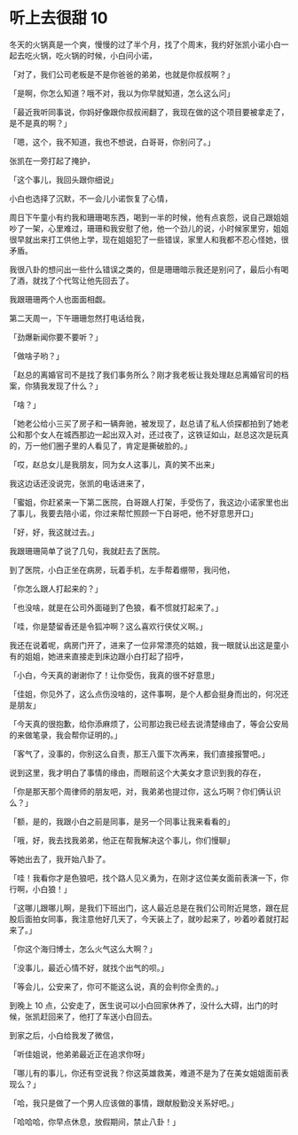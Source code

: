 
# 听上去很甜 10

冬天的火锅真是一个爽，慢慢的过了半个月，找了个周末，我约好张凯小诺小白一起去吃火锅，吃火锅的时候，小白问小诺，

「对了，我们公司老板是不是你爸爸的弟弟，也就是你叔叔啊？」

「是啊，你怎么知道？哦不对，我以为你早就知道，怎么这么问」

「最近我听同事说，你妈好像跟你叔叔闹翻了，我现在做的这个项目要被拿走了，是不是真的啊？」

「嗯，这个，我不知道，我也不想说，白哥哥，你别问了。」

张凯在一旁打起了掩护，

「这个事儿，我回头跟你细说」

小白也选择了沉默，不一会儿小诺恢复了心情，


周日下午童小有约我和珊珊喝东西，喝到一半的时候，他有点哀怨，说自己跟姐姐吵了一架，心里难过，珊珊和我安慰了他，他一个劲儿的说，小时候家里穷，姐姐很早就出来打工供他上学，现在姐姐犯了一些错误，家里人和我都不忍心怪她，很矛盾。

我很八卦的想问出一些什么错误之类的，但是珊珊暗示我还是别问了，最后小有喝了酒，就找了个代驾让他先回去了。

我跟珊珊两个人也面面相觑。

第二天周一，下午珊珊忽然打电话给我，

「劲爆新闻你要不要听？」

「做啥子哟？」

「赵总的离婚官司不是找了我们事务所么？刚才我老板让我处理赵总离婚官司的档案，你猜我发现了什么？」

「啥？」

「她老公给小三买了房子和一辆奔驰，被发现了，赵总请了私人侦探都拍到了她老公和那个女人在城西那边一起出双入对，还过夜了，这铁证如山，赵总这次是玩真的，万一他们圈子里的人看见了，肯定是撕破脸的。」

「哎，赵总女儿是我朋友，同为女人这事儿，真的笑不出来」


我这边话还没说完，张凯的电话进来了，

「蜜姐，你赶紧来一下第二医院，白哥跟人打架，手受伤了，我这边小诺家里也出了事儿，我要去陪小诺，你过来帮忙照顾一下白哥吧，他不好意思开口」

「好，好，我这就过去。」


我跟珊珊简单了说了几句，我就赶去了医院。

到了医院，小白正坐在病房，玩着手机，左手帮着绷带，我问他，

「你怎么跟人打起来的？」

「也没啥，就是在公司外面碰到了色狼，看不惯就打起来了。」

「哇，你是楚留香还是令狐冲啊？这么喜欢行侠仗义啊。」


我还在说着呢，病房门开了，进来了一位非常漂亮的姑娘，我一眼就认出这是童小有的姐姐，她进来直接走到床边跟小白打起了招呼，

「小白，今天真的谢谢你了！让你受伤，我真的很不好意思」

「佳姐，你见外了，这么点伤没啥的，这件事啊，是个人都会挺身而出的，何况还是朋友」

「今天真的很抱歉，给你添麻烦了，公司那边我已经去说清楚缘由了，等会公安局的来做笔录，我会帮你证明的。」

「客气了，没事的，你别这么自责，那王八蛋下次再来，我们直接报警吧。」

说到这里，我才明白了事情的缘由，而眼前这个大美女才意识到我的存在，

「你是那天那个周律师的朋友吧，对，我弟弟也提过你，这么巧啊？你们俩认识么？」

「额，是的，我跟小白之前是同事，是另一个同事让我来看看的」

「哦，好，我去找我弟弟，他正在帮我解决这个事儿，你们慢聊」


等她出去了，我开始八卦了。

「哇！我看你才是色狼吧，找个路人见义勇为，在刚才这位美女面前表演一下，你行啊，小白狼！」

「这哪儿跟哪儿啊，是我们下班出门，这人最近总是在我们公司附近晃悠，跟在屁股后面拍女同事，我注意他好几天了，今天装上了，就吵起来了，吵着吵着就打起来了。」

「你这个海归博士，怎么火气这么大啊？」

「没事儿，最近心情不好，就找个出气的呗。」

「等会儿，公安来了，你可不能这么说，真的会判你全责的。」


到晚上 10 点，公安走了，医生说可以小白回家休养了，没什么大碍，出门的时候，张凯赶回来了，他打了车送小白回去。

到家之后，小白给我发了微信，

「听佳姐说，他弟弟最近正在追求你呀」

「哪儿有的事儿，你还有空说我？你这英雄救美，难道不是为了在美女姐姐面前表现么？」

「哈，我只是做了一个男人应该做的事情，跟献殷勤没关系好吧。」

「哈哈哈，你早点休息，放假期间，禁止八卦！」